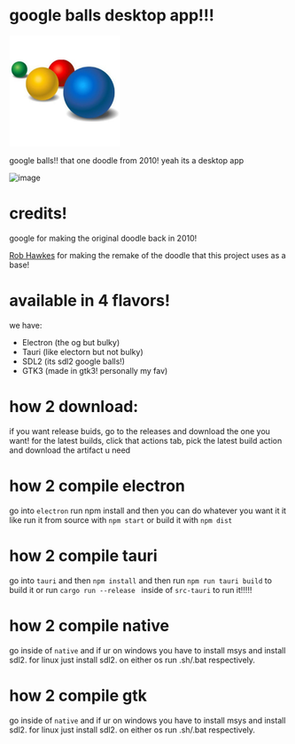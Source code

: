 # google balls desktop app!!!

<img src="balls.png" alt="google balls" width="200"/>

google balls!! that one doodle from 2010! yeah its a desktop app

<img width="802" height="632" alt="image" src="https://github.com/user-attachments/assets/d57395c8-8e59-4b80-a463-c3799a636f1e" />

# credits!
google for making the original doodle back in 2010!

[Rob Hawkes](https://github.com/robhawkes) for making the remake of the doodle that this project uses as a base!

# available in 4 flavors!
we have:
- Electron (the og but bulky)
- Tauri (like electorn but not bulky)
- SDL2 (its sdl2 google balls!)
- GTK3 (made in gtk3! personally my fav)

# how 2 download:
if you want release buids, go to the releases and download the one you want! for the latest builds, click that actions tab, pick the latest build action and download the artifact u need

# how 2 compile electron
go into ``electron`` run npm install and then you can do whatever you want it it like run it from source with ``npm start`` or build it with ``npm dist``

# how 2 compile tauri
go into ``tauri`` and then ``npm install`` and then run ``npm run tauri build`` to build it or run ``cargo run --release
`` inside of ``src-tauri`` to run it!!!!!

# how 2 compile native
go inside of ``native`` and if ur on windows you have to install msys and install sdl2. for linux just install sdl2. on either os run .sh/.bat respectively.

# how 2 compile gtk
go inside of ``native`` and if ur on windows you have to install msys and install sdl2. for linux just install sdl2. on either os run .sh/.bat respectively.


